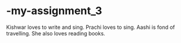 # -my-assignment_3
Kishwar loves to write and sing.
Prachi loves to sing.
Aashi is fond of travelling. She also loves reading books.
